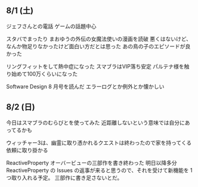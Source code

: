 ## 8/1 (土)

ジェフさんとの電話
ゲームの話題中心

スタバでまったり
まおゆうの外伝の女魔法使いの漫画を読破
悪くはないけど、なんか物足りなかったけど面白い方だとは思った
あの鳥の子のエピソードが良かった

リングフィットをして熱中症になった
スマブラはVIP落ち安定
パルテナ様を触り始めて100万くらいになった

Software Design 8 月号を読んだ
エラーログとか例外とか懐かしい

## 8/2 (日)

今日はスマブラのむらびとを使ってみた
近距離しないという意味では自分にあってるかも

ウィッチャー3は、幽霊に取り憑かれるクエストは終わったので家を持ってくる依頼に取り掛かる

ReactiveProperty オーバービューの三部作を書き終わった
明日以降多分 ReactiveProperty の Issues の返事が来ると思うので、それを受けて新機能を 1 つ取り入れる予定。
三部作に書き足さないとだ。

